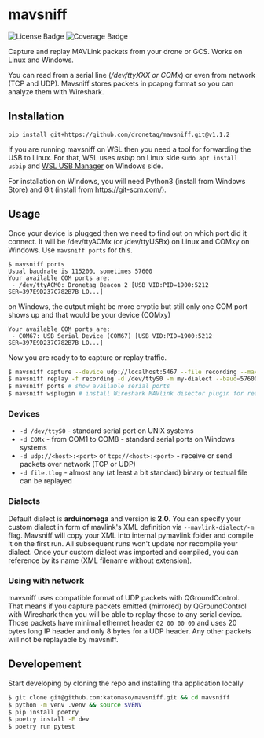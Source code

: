 # mavsniff

![License Badge](https://badgen.net/badge/License/MIT/blue)
![Coverage Badge](https://img.shields.io/endpoint?url=https://gist.githubusercontent.com/katomaso/bda1e64c276a6d6e6a4e65fb5dc9330b/raw/coverage.json)

Capture and replay MAVLink packets from your drone or GCS. Works on Linux and Windows.

You can read from a serial line (_/dev/ttyXXX or COMx_) or even from network (TCP and UDP). Mavsniff stores packets in pcapng format so you can analyze them with Wireshark.

## Installation

```pip install git+https://github.com/dronetag/mavsniff.git@v1.1.2```

If you are running mavsniff on WSL then you need a tool for forwarding the USB to Linux.
For that, WSL uses _usbip_ on Linux side `sudo apt install usbip`
and [WSL USB Manager](https://gitlab.com/alelec/wsl-usb-gui/-/releases) on Windows side.

For installation on Windows, you will need Python3 (install from Windows Store) and Git
(install from https://git-scm.com/).


## Usage

Once your device is plugged then we need to find out on which port did it connect. It
will be /dev/ttyACMx (or /dev/ttyUSBx) on Linux and COMxy on Windows. Use `mavsniff ports`
for this.

```
$ mavsniff ports
Usual baudrate is 115200, sometimes 57600
Your available COM ports are:
 - /dev/ttyACM0: Dronetag Beacon 2 [USB VID:PID=1900:5212 SER=397E9D237C782B7B LO...]
```

on Windows, the output might be more cryptic but still only one COM port shows up and
that would be your device (COMxy)

```
Your available COM ports are:
 - COM67: USB Serial Device (COM67) [USB VID:PID=1900:5212 SER=397E9D237C782B7B LO...]
```

Now you are ready to to capture or replay traffic.

```bash
$ mavsniff capture --device udp://localhost:5467 --file recording --mavlink-dialect path-to-custom/my-dialect.xml
$ mavsniff replay -f recording -d /dev/ttyS0 -m my-dialect --baud=57600 # for serial line, specify baud if different from 115200
$ mavsniff ports # show available serial ports
$ mavsniff wsplugin # install Wireshark MAVlink disector plugin for reading Mavlink packets
```

### Devices

 * `-d /dev/ttyS0` - standard serial port on UNIX systems
 * `-d COMx` - from COM1 to COM8 - standard serial ports on Windows systems
 * `-d udp://<host>:<port>` or `tcp://<host>:<port>` - receive or send packets over network (TCP or UDP)
 * `-d file.tlog` - almost any (at least a bit standard) binary or textual file can be replayed

### Dialects

Default dialect is **arduinomega** and version is **2.0**. You can specify your custom dialect in form
of mavlink's XML definition via `--mavlink-dialect/-m` flag. Mavsniff will copy your XML into internal
pymavlink folder and compile it on the first run. All subsequent runs won't update nor recompile your
dialect. Once your custom dialect was imported and compiled, you can reference by its name (XML filename
without extension).


### Using with network

mavsniff uses compatible format of UDP packets with QGroundControl. That means if you capture packets
emitted (mirrored) by QGroundControl with Wireshark then you will be able to replay those to any serial
device. Those packets have minimal ethernet header `02 00 00 00` and uses 20 bytes long IP header and
only 8 bytes for a UDP header. Any other packets will not be replayable by mavsniff.


## Developement

Start developing by cloning the repo and installing tha application locally

```bash
$ git clone git@github.com:katomaso/mavsniff.git && cd mavsniff
$ python -m venv .venv && source $VENV
$ pip install poetry
$ poetry install -E dev
$ poetry run pytest
```
